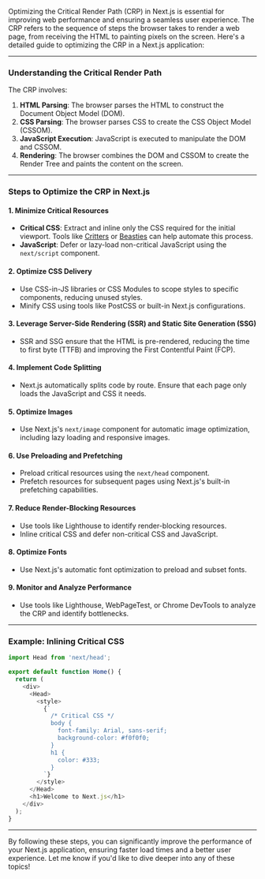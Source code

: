 Optimizing the Critical Render Path (CRP) in Next.js is essential for improving web performance and ensuring a seamless user experience. The CRP refers to the sequence of steps the browser takes to render a web page, from receiving the HTML to painting pixels on the screen. Here's a detailed guide to optimizing the CRP in a Next.js application:

---

### **Understanding the Critical Render Path**
The CRP involves:
1. **HTML Parsing**: The browser parses the HTML to construct the Document Object Model (DOM).
2. **CSS Parsing**: The browser parses CSS to create the CSS Object Model (CSSOM).
3. **JavaScript Execution**: JavaScript is executed to manipulate the DOM and CSSOM.
4. **Rendering**: The browser combines the DOM and CSSOM to create the Render Tree and paints the content on the screen.

---

### **Steps to Optimize the CRP in Next.js**

#### **1. Minimize Critical Resources**
- **Critical CSS**: Extract and inline only the CSS required for the initial viewport. Tools like [Critters](https://focusreactive.com/critical-css-with-nextjs/) or [Beasties](https://focusreactive.com/critical-css-with-nextjs/) can help automate this process.
- **JavaScript**: Defer or lazy-load non-critical JavaScript using the `next/script` component.

#### **2. Optimize CSS Delivery**
- Use CSS-in-JS libraries or CSS Modules to scope styles to specific components, reducing unused styles.
- Minify CSS using tools like PostCSS or built-in Next.js configurations.

#### **3. Leverage Server-Side Rendering (SSR) and Static Site Generation (SSG)**
- SSR and SSG ensure that the HTML is pre-rendered, reducing the time to first byte (TTFB) and improving the First Contentful Paint (FCP).

#### **4. Implement Code Splitting**
- Next.js automatically splits code by route. Ensure that each page only loads the JavaScript and CSS it needs.

#### **5. Optimize Images**
- Use Next.js's `next/image` component for automatic image optimization, including lazy loading and responsive images.

#### **6. Use Preloading and Prefetching**
- Preload critical resources using the `next/head` component.
- Prefetch resources for subsequent pages using Next.js's built-in prefetching capabilities.

#### **7. Reduce Render-Blocking Resources**
- Use tools like Lighthouse to identify render-blocking resources.
- Inline critical CSS and defer non-critical CSS and JavaScript.

#### **8. Optimize Fonts**
- Use Next.js's automatic font optimization to preload and subset fonts.

#### **9. Monitor and Analyze Performance**
- Use tools like Lighthouse, WebPageTest, or Chrome DevTools to analyze the CRP and identify bottlenecks.

---

### **Example: Inlining Critical CSS**
```javascript
import Head from 'next/head';

export default function Home() {
  return (
    <div>
      <Head>
        <style>
          {`
            /* Critical CSS */
            body {
              font-family: Arial, sans-serif;
              background-color: #f0f0f0;
            }
            h1 {
              color: #333;
            }
          `}
        </style>
      </Head>
      <h1>Welcome to Next.js</h1>
    </div>
  );
}
```

---

By following these steps, you can significantly improve the performance of your Next.js application, ensuring faster load times and a better user experience. Let me know if you'd like to dive deeper into any of these topics!
